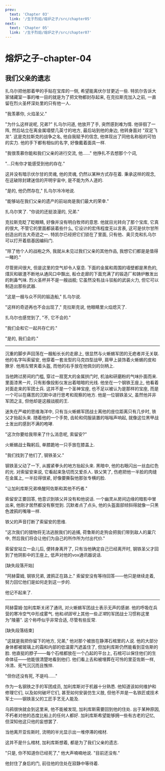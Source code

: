 ```yaml
---
prev:
  text: 'Chapter 03'
  link: '/生于烈焰/熔炉之子/src/chapter05'
next:
  text: 'Chapter 05'
  link: '/生于烈焰/熔炉之子/src/chapter07'
---
```


# 熔炉之子-chapter-04

## 我们父亲的遗志

扎乌尔把他那着甲的手贴在宝库的一侧, 希望能离伏尔甘更近一些. 特凯尔告诉大家储藏室一事的唯一目的就是为了把文物都封存起来, 在克拉斯克加入之前, 一直留在烈火圣杯深处里的只有他一人.

"我羡慕你, 火焰圣父."

"为什么这样说呢, 兄弟?" 扎乌尔问道, 他放开了手, 突然感到难为情. 他徘徊了一阵, 然后站立在离金属墙壁几英寸的地方, 最后站到他的身边, 他转身面对 "双足飞龙". 这是克拉斯克的战争之名, 他自我赋予的信念, 他体现出了同他名称般的可怕的实力. 他的手下都有相似的名字, 好像戴着面具一样.

"我很羡慕你能和我们父亲的进行交流, 他……" 他挣扎不去想那个个词,

"…只有你才能感受到他的存在."

这并没有暗示伏尔甘的灵魂, 他的灵魂, 仍然以某种方式存在着. 秉承这样的观念, 在这破除封建迷信的开明宇宙中, 是不能为外人道的.

"是的, 他仍然存在," 扎乌尔冷冷地说.

"能够站在我们父亲的遗产的前站岗是我们最大的荣幸."

扎乌尔笑了. "你说的还挺浪漫的, 兄弟."

克拉斯克眨了眨眼睛, 好像并没有明白牧师的意思. 他就目光转向了那个宝库, 它真的很大, 不管它的里面都装着些什么, 它设计的宏伟程度无以言表, 这可是伏尔甘所创造出的五大奇迹之一. 特凯尔已经把它们锁在了里面, 只有他、奥贝克和扎乌尔可以打开着扇基因编码门.

"除了他个人的战袍之外, 我就从未见过我们父亲的其他作品, 我想它们都是是值得一睹的."

尽管房间很大, 但是这里的空气却令人窒息. 下面的金属和周围的墙壁都是黑色的, 煤灰和碳渣不断地从通风口中飘出, 船仓走廊的下面充满了的锻造厂和铸炉散发出的刺鼻气味. 烈火圣杯并不是一艘战舰; 它虽然没有战斗驳船的武装火力, 但它可以制造出那些武器.

"这是一艘与众不同的锻造船," 扎乌尔说.

"这样的奇迹再也不会出现了," 克拉斯克说, 他眼睛里火焰熄灭了.

扎乌尔也感觉到了, "不, 它不会的."

"我们会和它一起共存亡的."

"是的, 我们会的."

--------

沉重的脚步声回荡在一艘船长长的走廊上, 很显然与火蜥蜴军团的无疤者并无关联. 他的名字叫索留安, 他穿着一套龙型的马克四型战甲, 肩甲上装饰着火蜥蜴的皮和獠牙. 他用左臂夹着头盔, 而他的右手放在他佩剑的剑柄上.

当他跨过房间的门槛, 穿过一扇宽大的金属拱门时, 机油和研磨粉的气味扑面而来. 里面漆黑一片, 只有影像投影仪发出着暗暗的光线. 他坐在一个钢铁王座上, 他看着对面走来的军团士兵. 这并不是一个圣神宝座, 也不足以被认为是那样的宝座, 而是一个可以在痛苦的沉默中进行思考和观察的地方. 他是一位钢铁圣父, 虽然他并非军团之主, 但他却是这艘战舰的王.

迷失在严峻的思维海洋中, 只有当火蜥蜴军团战士离他的座位距离只有几步时, 铁父才抬起头来. 随着他的一个手势, 齿轮和伺服装置的嗡嗡声响起, 就像这位黑甲战士发出的感到不满的咆哮.

"这次你要给我带来了什么消息呢, 索留安?"

火蜥蜴战士鞠躬后, 单膝跪地一只手放在膝盖上.

"我们找到了他们了, 钢铁圣父."

钢铁圣父动了一下, 从握紧拳头的地方抬起头来. 黑暗中, 他的右眼闪出一丝血红色的光. 对索留安来说, 它看起来急切而又爱杀人. 铁父笑了, 伤疤把他一半脸的肉缝在金属上, 一半拉得很紧, 好像要撕裂他那张专横的脸.

"让加利库斯兄弟唤醒阿佐斯和其他不朽者."

索留安正要回答, 他意识到铁父并没有和他说话. 一个幽灵从房间边缘的暗影中冒出来, 他刚才居然都没有察觉到. 沉默者点了点头, 他的头盔面部倾斜得就像一只黑色渡鸦的嘴喙一样.

铁父的声音打断了索留安的思维.

"这次我们的猎物将无法逃脱我们的追捕, 荷鲁斯的走狗会把我们带到敌人的巢穴中, 然后我们将会让他们为自己的所作所为付出代价."

索留安站立一会儿后, 便转身离开了, 只有当他确定自己已经离开时, 钢铁圣父才回到了他阴影中的王座上, 低声对他的vox通讯器说话.

[缺失段落开始]

"阿赫雷姆, 钢铁兄弟, 渡鸦正在路上." 索留安没有等待回答——他只是继续走着, 努力回忆他们是如何走到这一步的.

他记不起来了.

--------

阿赫雷姆·加利库斯关闭了通讯, 对火蜥蜴军团战士表示无声的感谢. 他的呼吸在兵营的寒冷空气中形成雾气. 他和*顽固号*上其他一些*正常*的军团战士习惯称这里为"陵墓". 这个称呼似乎非常合适, 尽管有些反常.

[缺失段落结束]

"这就是我把你留下的地方, 兄弟," 他对那个被放在静滞石棺里的人说. 他的大部分身体都被玻璃上的霜和内部的低温雾汽遮盖住了, 但加利库斯仍然能看到亚佐斯的脸. 他直挺的脖子——每个石棺都放在一个凸起的平台上, 石棺可以保住他们的生命体征——他能很清楚地看到他们. 他们看上去和被埋葬在可怜的里亚佐斯一样, 冷清、死气沉沉而且憔悴.

"但你还没有死, 不是吗……"

作为一名钢铁之手的军团成员, 加利库斯对于机器十分熟悉. 他知道该如何维护和修理它们, 以及如何破坏它们, 甚至如何安装仿生义肢, 但他不并是一名铁匠或技术军士——钢铁圣父的工匠手艺无人能及.

乌鸦很快就会到这里来, 他不能被发现, 加利库斯需要回到他的住处. 出于某种原因, 不朽者对他的态度比船上的任何人都好. 加利库斯希望能够拥一些有古老的记忆, 但深知他这只他的妄想罢了.

当他离开亚佐斯时, 流明的半光显示出一堆停滞的棺材.

这并不是什么棺材, 加利库斯想着, 都是为了我们父亲的遗志.

"只是, 你不知道你已经死了," 他大声喃喃地说. "目前还没有."

他封住了身后的门, 前往他的住处在寂静中等待着.
